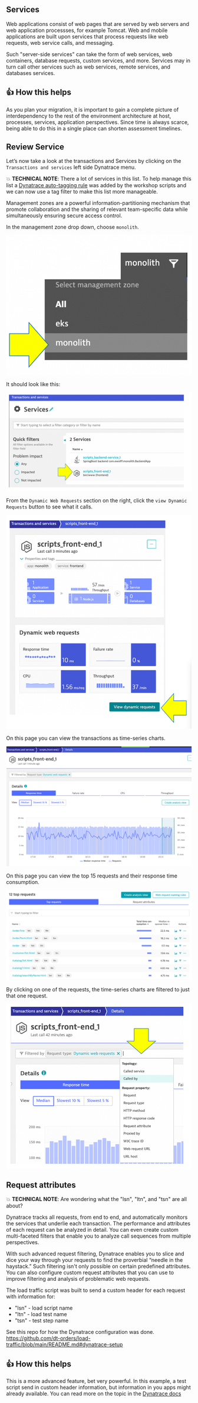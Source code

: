 ## Services

Web applications consist of web pages that are served by web servers and web application processses, for example Tomcat. Web and mobile applications are built upon services that process requests like web requests, web service calls, and messaging. 

Such "server-side services" can take the form of web services, web containers, database requests, custom services, and more. Services may in turn call other services such as web services, remote services, and databases services.

## 👍 How this helps

As you plan your migration, it is important to gain a complete picture of interdependency to the rest of the environment architecture at host, processes, services, application perspectives. Since time is always scarce, being able to do this in a single place can shorten assessment timelines.

## Review Service

Let’s now take a look at the transactions and Services by clicking on the `Transactions and services` left side Dynatrace menu.

💥 **TECHNICAL NOTE**: There a lot of services in this list. To help manage this list a [Dynatrace auto-tagging rule](https://www.dynatrace.com/support/help/how-to-use-dynatrace/tags-and-metadata/) was added by the workshop scripts and we can now use a tag filter to make this list more manageable.

Management zones are a powerful information-partitioning mechanism that promote collaboration and the sharing of relevant team-specific data while simultaneously ensuring secure access control.

In the management zone drop down, choose `monolith`.
 
![image](../../../assets/images/lab1-pick-monolith-mz.png)

It should look like this:

![image](../../../assets/images/lab1-trans-services.png)

From the `Dynamic Web Requests` section on the right, click the `view Dynamic Requests` button to see what it calls. 

![image](../../../assets/images/lab1-dynamic-requests-arrow.png)

On this page you can view the transactions as time-series charts.

![image](../../../assets/images/lab1-dynamic-requests-chart.png)

On this page you can view the top 15 requests and their response time consumption. 

![image](../../../assets/images/lab1-dynamic-requests-list.png)

By clicking on one of the requests, the time-series charts are filtered to just that one request.

![image](../../../assets/images/lab1-request-filter.png)

## Request attributes

💥 **TECHNICAL NOTE**: Are wondering what the "lsn", "ltn", and "tsn" are all about?

Dynatrace tracks all requests, from end to end, and automatically monitors the services that underlie each transaction. The performance and attributes of each request can be analyzed in detail. You can even create custom multi-faceted filters that enable you to analyze call sequences from multiple perspectives. 

With such advanced request filtering, Dynatrace enables you to slice and dice your way through your requests to find the proverbial “needle in the haystack.” Such filtering isn't only possible on certain predefined attributes. You can also configure custom request attributes that you can use to improve filtering and analysis of problematic web requests.

The load traffic script was built to send a custom header for each request with information for:
* "lsn" - load script name
* "ltn" - load test name
* "tsn" - test step name

See this repo for how the Dynatrace configuration was done.
https://github.com/dt-orders/load-traffic/blob/main/README.md#dynatrace-setup

## 👍 How this helps

This is a more advanced feature, bet very powerful. In this example, a test script send in custom header information, but information in you apps might already available.  You can read more on the topic in the [Dynatrace docs](https://www.dynatrace.com/support/help/how-to-use-dynatrace/transactions-and-services/basic-concepts/request-attributes/) 